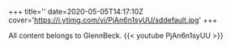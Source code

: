 +++
title=''
date=2020-05-05T14:17:10Z
cover='https://i.ytimg.com/vi/PjAn6n1syUU/sddefault.jpg'
+++

All content belongs to GlennBeck.
{{< youtube PjAn6n1syUU >}}
